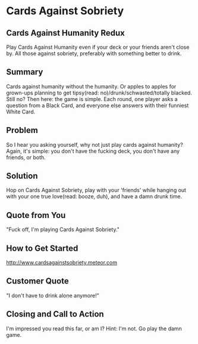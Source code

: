 # Cards Against Sobriety #

## Cards Against Humanity Redux ##
  Play Cards Against Humanity even if your deck or your friends aren't close by.
  All those against sobriety, preferably with something better to drink.

## Summary ##
  Cards against humanity without the humanity. Or apples to apples for grown-ups planning to get tipsy(read: no)/drunk/schwasted/totally blacked. Still no? Then here: the game is simple. Each round, one player asks a question from a Black Card, and everyone else answers with their funniest White Card.

## Problem ##
  So I hear you asking yourself, why not just play cards against humanity? Again, it's simple: you don't have the fucking deck, you don't have any friends, or both. 

## Solution ##
  Hop on Cards Against Sobriety, play with your 'friends' while hanging out with your one true love(read: booze, duh), and have a damn drunk time.

## Quote from You ##
 "Fuck off, I'm playing Cards Against Sobriety."

## How to Get Started ##
  http://www.cardsagainstsobriety.meteor.com

## Customer Quote ##
  "I don't have to drink alone anymore!"

## Closing and Call to Action ##
  I'm impressed you read this far, or am I? Hint: I'm not. Go play the damn game.
